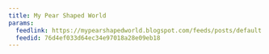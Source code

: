 ```yaml
---
title: My Pear Shaped World
params:
  feedlink: https://mypearshapedworld.blogspot.com/feeds/posts/default
  feedid: 76d4ef033d64ec34e97018a28e09eb18
---
```

